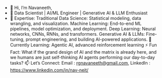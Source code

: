 - 👋 Hi, I’m Navaneeth,
- 🔭 Data Scientist | AI/ML Engineer | Generative AI & LLM Enthusiast
- 🚀 Expertise:
  Traditional Data Science: Statistical modeling, data wrangling, and visualization.
  Machine Learning: End-to-end ML pipelines, model optimization, and deployment.
  Deep Learning: Neural networks, CNNs, RNNs, and transformers.
  Generative AI & LLMs: Fine-tuning, prompt engineering, and building AI-powered applications.
🌱 Currently Learning: Agentic AI, advanced reinforcement learning
⚡ Fun Fact: What if the grand design of AI and the matrix is already here, and we humans are just self-thinking AI agents performing our day-to-day tasks?
📫 Let’s Connect: Email :  rgnavaneeth@gmail.com, LinkedIn : https://www.linkedin.com/in/nav-neit/

<!---
nav-neit/nav-neit is a ✨ special ✨ repository because its `README.md` (this file) appears on your GitHub profile.
You can click the Preview link to take a look at your changes.
--->
